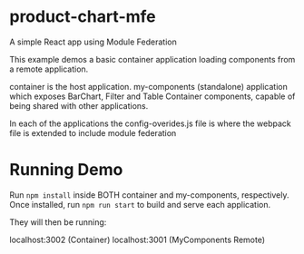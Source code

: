 # product-chart-mfe
A simple React app using Module Federation

This example demos a basic container application loading components from a remote application.

container is the host application.
my-components (standalone) application which exposes BarChart, Filter and Table Container components, capable of being shared with other applications.

In each of the applications the config-overides.js file is where the webpack file is extended to include module federation

# Running Demo
Run `npm install` inside BOTH container and my-components, respectively. Once installed, run `npm run start` to build and serve each application.  

They will then be running:

localhost:3002 (Container)
localhost:3001 (MyComponents Remote)